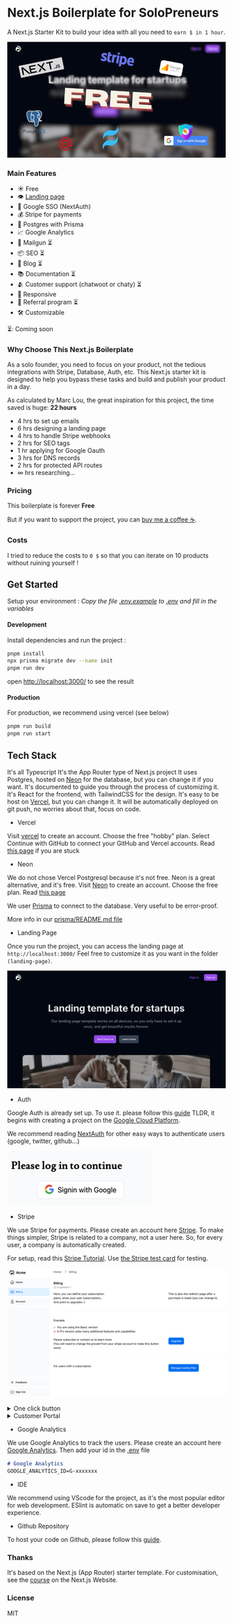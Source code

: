 # Next.js Boilerplate for SoloPreneurs

A Next.js Starter Kit to build your idea with all you need to `earn $ in 1 hour`.

![Landing Page](public/landingFeatures.png)

### Main Features

- ☀️ Free
- 👁️ [Landing page](https://nextjsboilerplate-blue.vercel.app/)
- 🔑 Google SSO (NextAuth)
- 💰 Stripe for payments
- 📂 Postgres with Prisma 
- 📈 Google Analytics
- 📧 Mailgun ⏳
- 📦 SEO ⏳
- 📝 Blog ⏳
- 📚 Documentation ⏳
- 🫂 Customer support (chatwoot or chaty) ⏳
- 📱 Responsive
- 🍾 Referral program ⏳
- 🛠️ Customizable

⏳: Coming soon

### Why Choose This Next.js Boilerplate

As a solo founder, you need to focus on your product, not the tedious integrations with Stripe, Database, Auth, etc. This Next.js starter kit is designed to help you bypass these tasks and build and publish your product in a day.

As calculated by Marc Lou, the great inspiration for this project, the time saved is huge: **22 hours**

- 4 hrs to set up emails
- 6 hrs designing a landing page
- 4 hrs to handle Stripe webhooks
- 2 hrs for SEO tags
- 1 hr applying for Google Oauth
- 3 hrs for DNS records
- 2 hrs for protected API routes
- ∞ hrs researching...

### Pricing

This boilerplate is forever **Free**

But if you want to support the project, you can [buy me a coffee ☕️](https://patreon.com/guillim).

### Costs

I tried to reduce the costs to `0 $` so that you can iterate on 10 products without ruining yourself !

## Get Started
Setup your environment : 
_Copy the file [.env.example](./.env.example) to [.env](.env) and fill in the variables_

#### Development
Install dependencies and run the project :
```bash
pnpm install
npx prisma migrate dev --name init
pnpm run dev
```

open [http://localhost:3000/](http://localhost:3000/) to see the result

#### Production
For production, we recommend using vercel (see below)
```bash
pnpm run build
pnpm run start
```
## Tech Stack

It's all Typescript
It's the App Router type of Next.js project
It uses Postgres, hosted on [Neon](https://neon.tech/) for the database, but you can change it if you want.
It's documented to guide you through the process of customizing it.
It's React for the frontend, with TailwindCSS for the design.
It's easy to be host on [Vercel](https://vercel.com/), but you can change it.
It will be automatically deployed on git push, no worries about that, focus on code.


- Vercel

Visit [vercel](https://vercel.com/signup) to create an account. Choose the free "hobby" plan. Select Continue with GitHub to connect your GitHub and Vercel accounts. Read [this page](https://nextjs.org/learn/dashboard-app/setting-up-your-database) if you are stuck

- Neon

We do not chose Vercel Postgresql because it's not free. Neon is a great alternative, and it's free. Visit [Neon](https://neon.tech/) to create an account. Choose the free plan. Read [this page](https://neon.tech/docs/guides/nextjs)

We user [Prisma](https://www.prisma.io/docs/getting-started/setup-prisma/start-from-scratch/relational-databases-typescript-postgresql) to connect to the database. Very useful to be error-proof.

More info in our [prisma/README.md file](prisma/README.md)

- Landing Page

Once you run the project, you can access the landing page at `http://localhost:3000/`
Feel free to customize it as you want in the folder `(landing-page)`.

![Landing Page](public/landing.png)

- Auth

Google Auth is already set up. To use it. please follow this [guide](https://authjs.dev/getting-started/authentication/oauth) TLDR, it begins with creating a project on the [Google Cloud Platform](https://console.cloud.google.com/apis/credentials).  

We recommend reading [NextAuth](https://next-auth.js.org/getting-started/introduction) for other easy ways to authenticate users (google, twitter, github...)

![Landing Page](public/sso.png)

- Stripe

We use Stripe for payments. Please create an account here [Stripe](https://stripe.com/).
To make things simpler, Stripe is related to a company, not a user here. So, for every user, a company is automatically created. 

For setup, read this [Stripe Tutorial](https://medium.com/@rakeshdhariwal61/integrating-stripe-payment-gateway-in-next-js-14-a-step-by-step-guide-1bd17d164c2c). Use [the Stripe test card](https://docs.stripe.com/testing) for testing.


![billing section](public/billing-screenshot.png)

<details>
<summary>One click button</summary>

How to integrate Stripe button ? You simply need to add this to make the payment work (just change for the correct priceId):
```react
<SubscribeComponent 
        priceId="price_1Q6U4ZP9VWutz4pQA1UC2ilX" 
        price="10" 
        description="Basic Plan" />
```
This is already included in the [billing](/billing) page

</details>

<details>
<summary>Customer Portal</summary>

Don't worry about handling invoices and managing subscriptions. Stripe has a [customer portal](https://stripe.com/docs/billing/subscriptions/customer-portal) doing that for you. 

You users can connect directly with their email, it looks like this: [https://billing.stripe.com](https://billing.stripe.com/p/session/test_YWNjdF8xR3kxaUZBbHF2S3B4SkN1LF9SOEN5QTN0aGVrNFpWTHExWWNMaW1EWnE5Y29tOE1o0100dW7QNfxX)

This is already included in the [billing](/billing) page

</details>


- Google Analytics

We use Google Analytics to track the users. Please create an account here [Google Analytics](https://analytics.google.com/). Then add your id in the [.env](./.env) file
```markdown
# Google Analytics
GOOGLE_ANALYTICS_ID=G-xxxxxxx
```

- IDE

We recommend using VScode for the project, as it's the most popular editor for web development.
ESlint is automatic on save to get a better developer experience.

- Github Repository

To host your code on Github, please follow this [guide](https://help.github.com/en/github/getting-started-with-github/create-a-repo).


### Thanks

It's based on the Next.js (App Router) starter template.
For customisation, see the [course](https://nextjs.org/learn) on the Next.js Website.

### License
MIT